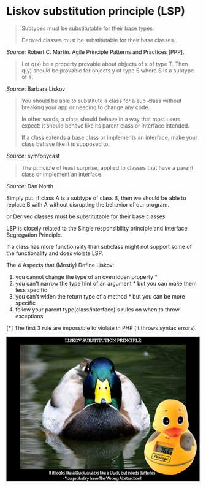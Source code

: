 # Liskov substitution principle (LSP)

> Subtypes must be substitutable for their base types.
>
> Derived classes must be substitutable for their base classes.

*Source*: Robert C. Martin. Agile Principle Patterns and Practices [PPP].

 > Let q(x) be a property provable about objects of x of type T. 
 > Then q(y) should be provable for objects y of type S where S is a subtype of T.

*Source*:  Barbara Liskov

> You should be able to substitute a class for a sub-class without breaking your app or needing to change any code.
>
> In other words, a class should behave in a way that most users expect: it should behave like its parent class or interface intended.
> 
> If a class extends a base class or implements an interface, make your class behave like it is supposed to.

*Source*: symfonycast

> The principle of least surprise, applied to classes that have a parent class or implement an interface.

*Source*: Dan North


Simply put, if class A is a subtype of class B, 
then we should be able to replace B with A without disrupting the behavior of our program.

or Derived classes must be substitutable for their base classes.


LSP is closely related to the Single responsibility principle and Interface Segregation Principle.

If a class has more functionality than subclass might not support some of the functionality and does violate LSP.

The 4 Aspects that (Mostly) Define Liskov:
1. you cannot change the type of an overridden property *
2. you can't narrow the type hint of an argument * but you can make them less specific 
3. you can't widen the return type of a method * but you can be more specific
4. follow your parent type(class/interface)'s rules on when to throw exceptions 

[*] The first 3 rule are impossible to violate in PHP (it throws syntax errors).

![image](LSP_WithText-mallard-duck.jpg)

